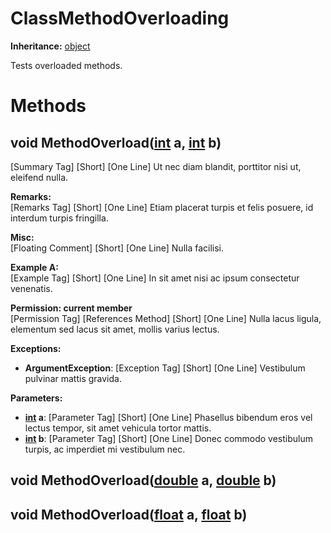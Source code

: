 # ClassMethodOverloading

**Inheritance:** [object](https://docs.microsoft.com/en-us/dotnet/api/system.object)  
  
Tests overloaded methods.  
  
  

# Methods

## void MethodOverload([int](https://docs.microsoft.com/en-us/dotnet/api/system.int32) a, [int](https://docs.microsoft.com/en-us/dotnet/api/system.int32) b)

[Summary Tag] [Short] [One Line] Ut nec diam blandit, porttitor nisi ut, eleifend nulla.  
  
  
**Remarks:**  
[Remarks Tag] [Short] [One Line] Etiam placerat turpis et felis posuere, id interdum turpis fringilla.  
  
  
**Misc:**  
[Floating Comment] [Short] [One Line] Nulla facilisi.  
  
**Example A:**  
[Example Tag] [Short] [One Line] In sit amet nisi ac ipsum consectetur venenatis.  
  
  
**Permission: current member**  
[Permission Tag] [References Method] [Short] [One Line] Nulla lacus ligula, elementum sed lacus sit amet, mollis varius lectus.  
  
  
**Exceptions:**  
* **ArgumentException**: [Exception Tag] [Short] [One Line] Vestibulum pulvinar mattis gravida.  

  
**Parameters:**  
* **[int](https://docs.microsoft.com/en-us/dotnet/api/system.int32) a**: [Parameter Tag] [Short] [One Line] Phasellus bibendum eros vel lectus tempor, sit amet vehicula tortor mattis.  
* **[int](https://docs.microsoft.com/en-us/dotnet/api/system.int32) b**: [Parameter Tag] [Short] [One Line] Donec commodo vestibulum turpis, ac imperdiet mi vestibulum nec.  

  

## void MethodOverload([double](https://docs.microsoft.com/en-us/dotnet/api/system.double) a, [double](https://docs.microsoft.com/en-us/dotnet/api/system.double) b)

## void MethodOverload([float](https://docs.microsoft.com/en-us/dotnet/api/system.single) a, [float](https://docs.microsoft.com/en-us/dotnet/api/system.single) b)

